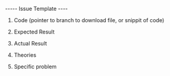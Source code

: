 ----- Issue Template ----

1) Code (pointer to branch to download file, or snippit of code)

2) Expected Result

3) Actual Result

4) Theories

5) Specific problem
